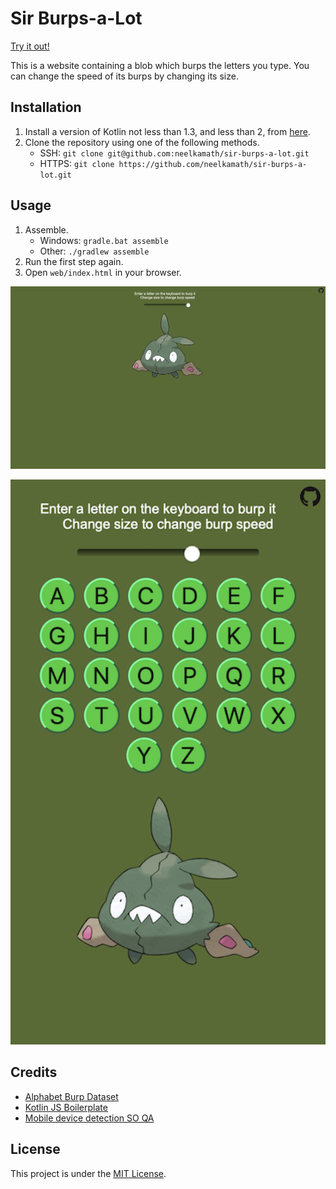 # Sir Burps-a-Lot

[Try it out!](https://sir-burps-a-lot.netlify.com/)

This is a website containing a blob which burps the letters you type. You can change the speed of its burps by changing its size.

## Installation

1. Install a version of Kotlin not less than 1.3, and less than 2, from [here](https://kotlinlang.org/docs/tutorials/command-line.html).
1. Clone the repository using one of the following methods.
    - SSH: `git clone git@github.com:neelkamath/sir-burps-a-lot.git`
    - HTTPS: `git clone https://github.com/neelkamath/sir-burps-a-lot.git`

## Usage

1. Assemble.
    - Windows: `gradle.bat assemble`
    - Other: `./gradlew assemble`
1. Run the first step again.
1. Open `web/index.html` in your browser.

![Desktop screenshot](screenshot_desktop.png)

![Mobile screenshot](screenshot_mobile.png)

## Credits

- [Alphabet Burp Dataset](https://github.com/neelkamath/alphabet-burp-dataset)
- [Kotlin JS Boilerplate](https://github.com/neelkamath/kotlin-js-boilerplate)
- [Mobile device detection SO QA](https://stackoverflow.com/questions/3514784/what-is-the-best-way-to-detect-a-mobile-device/3540295#3540295)

## License

This project is under the [MIT License](LICENSE).